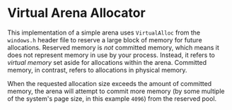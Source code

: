 # Virtual Arena Allocator

This implementation of a simple arena uses `VirtualAlloc` from the `windows.h` header file to reserve a large block of memory for future allocations. Reserved memory is _not_ committed memory, which means it does not represent memory in use by your process. Instead, it refers to _virtual memory_ set aside for allocations within the arena. Committed memory, in contrast, refers to allocations in physical memory.

When the requested allocation size exceeds the amount of committed memory, the arena will attempt to commit more memory (by some multiple of the system's page size, in this example `4096`) from the reserved pool.
